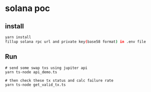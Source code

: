 # solana poc


## install
```bash
yarn install
fillup solana rpc url and private key(base58 format) in .env file
```


## Run

```
# send some swap txs using jupiter api
yarn ts-node api_demo.ts

# then check these tx status and calc failure rate
yarn ts-node get_valid_tx.ts
```
